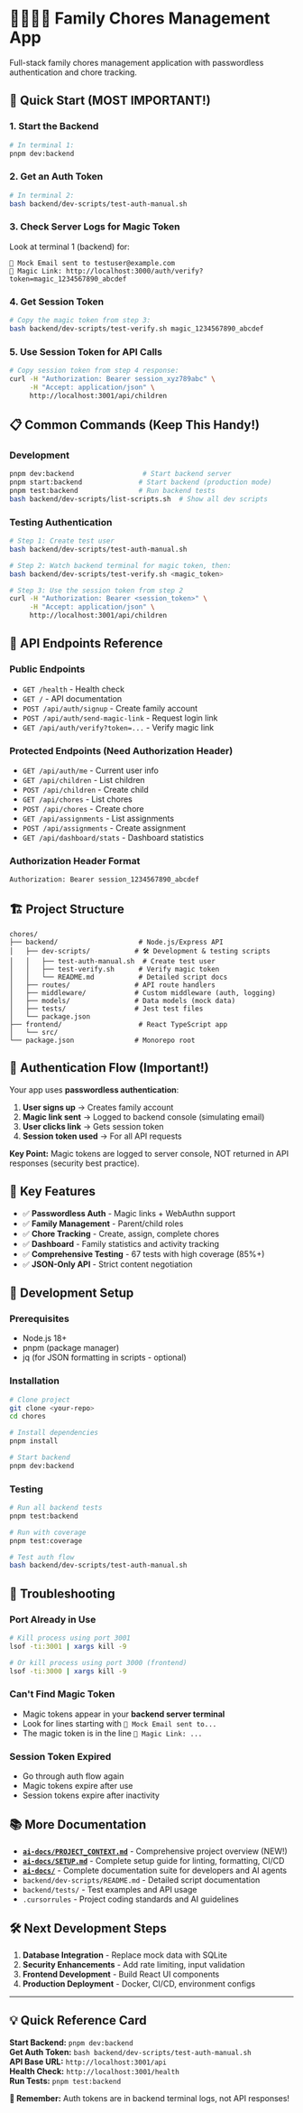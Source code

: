 # 👨‍👩‍👧‍👦 Family Chores Management App

Full-stack family chores management application with passwordless authentication and chore tracking.

## 🚀 Quick Start (MOST IMPORTANT!)

### **1. Start the Backend**

```bash
# In terminal 1:
pnpm dev:backend
```

### **2. Get an Auth Token**

```bash
# In terminal 2:
bash backend/dev-scripts/test-auth-manual.sh
```

### **3. Check Server Logs for Magic Token**

Look at terminal 1 (backend) for:

```
📧 Mock Email sent to testuser@example.com
🔗 Magic Link: http://localhost:3000/auth/verify?token=magic_1234567890_abcdef
```

### **4. Get Session Token**

```bash
# Copy the magic token from step 3:
bash backend/dev-scripts/test-verify.sh magic_1234567890_abcdef
```

### **5. Use Session Token for API Calls**

```bash
# Copy session token from step 4 response:
curl -H "Authorization: Bearer session_xyz789abc" \
     -H "Accept: application/json" \
     http://localhost:3001/api/children
```

## 📋 **Common Commands (Keep This Handy!)**

### **Development**

```bash
pnpm dev:backend                 # Start backend server
pnpm start:backend              # Start backend (production mode)
pnpm test:backend               # Run backend tests
bash backend/dev-scripts/list-scripts.sh  # Show all dev scripts
```

### **Testing Authentication**

```bash
# Step 1: Create test user
bash backend/dev-scripts/test-auth-manual.sh

# Step 2: Watch backend terminal for magic token, then:
bash backend/dev-scripts/test-verify.sh <magic_token>

# Step 3: Use the session token from step 2
curl -H "Authorization: Bearer <session_token>" \
     -H "Accept: application/json" \
     http://localhost:3001/api/children
```

## 🔗 **API Endpoints Reference**

### **Public Endpoints**

- `GET /health` - Health check
- `GET /` - API documentation
- `POST /api/auth/signup` - Create family account
- `POST /api/auth/send-magic-link` - Request login link
- `GET /api/auth/verify?token=...` - Verify magic link

### **Protected Endpoints (Need Authorization Header)**

- `GET /api/auth/me` - Current user info
- `GET /api/children` - List children
- `POST /api/children` - Create child
- `GET /api/chores` - List chores
- `POST /api/chores` - Create chore
- `GET /api/assignments` - List assignments
- `POST /api/assignments` - Create assignment
- `GET /api/dashboard/stats` - Dashboard statistics

### **Authorization Header Format**

```bash
Authorization: Bearer session_1234567890_abcdef
```

## 🏗 **Project Structure**

```
chores/
├── backend/                    # Node.js/Express API
│   ├── dev-scripts/           # 🛠 Development & testing scripts
│   │   ├── test-auth-manual.sh  # Create test user
│   │   ├── test-verify.sh      # Verify magic token
│   │   └── README.md           # Detailed script docs
│   ├── routes/                # API route handlers
│   ├── middleware/            # Custom middleware (auth, logging)
│   ├── models/                # Data models (mock data)
│   ├── tests/                 # Jest test files
│   └── package.json
├── frontend/                   # React TypeScript app
│   └── src/
└── package.json               # Monorepo root
```

## 🔐 **Authentication Flow (Important!)**

Your app uses **passwordless authentication**:

1. **User signs up** → Creates family account
2. **Magic link sent** → Logged to backend console (simulating email)
3. **User clicks link** → Gets session token
4. **Session token used** → For all API requests

**Key Point:** Magic tokens are logged to server console, NOT returned in API responses (security best practice).

## 🎯 **Key Features**

- ✅ **Passwordless Auth** - Magic links + WebAuthn support
- ✅ **Family Management** - Parent/child roles
- ✅ **Chore Tracking** - Create, assign, complete chores
- ✅ **Dashboard** - Family statistics and activity tracking
- ✅ **Comprehensive Testing** - 67 tests with high coverage (85%+)
- ✅ **JSON-Only API** - Strict content negotiation

## 🔧 **Development Setup**

### **Prerequisites**

- Node.js 18+
- pnpm (package manager)
- jq (for JSON formatting in scripts - optional)

### **Installation**

```bash
# Clone project
git clone <your-repo>
cd chores

# Install dependencies
pnpm install

# Start backend
pnpm dev:backend
```

### **Testing**

```bash
# Run all backend tests
pnpm test:backend

# Run with coverage
pnpm test:coverage

# Test auth flow
bash backend/dev-scripts/test-auth-manual.sh
```

## 🐛 **Troubleshooting**

### **Port Already in Use**

```bash
# Kill process using port 3001
lsof -ti:3001 | xargs kill -9

# Or kill process using port 3000 (frontend)
lsof -ti:3000 | xargs kill -9
```

### **Can't Find Magic Token**

- Magic tokens appear in your **backend server terminal**
- Look for lines starting with `📧 Mock Email sent to...`
- The magic token is in the line `🔗 Magic Link: ...`

### **Session Token Expired**

- Go through auth flow again
- Magic tokens expire after use
- Session tokens expire after inactivity

## 📚 **More Documentation**

- **[`ai-docs/PROJECT_CONTEXT.md`](ai-docs/PROJECT_CONTEXT.md)** - Comprehensive project overview (NEW!)
- **[`ai-docs/SETUP.md`](ai-docs/SETUP.md)** - Complete setup guide for linting, formatting, CI/CD
- **[`ai-docs/`](ai-docs/)** - Complete documentation suite for developers and AI agents
- `backend/dev-scripts/README.md` - Detailed script documentation
- `backend/tests/` - Test examples and API usage
- `.cursorrules` - Project coding standards and AI guidelines

## 🛠 **Next Development Steps**

1. **Database Integration** - Replace mock data with SQLite
2. **Security Enhancements** - Add rate limiting, input validation
3. **Frontend Development** - Build React UI components
4. **Production Deployment** - Docker, CI/CD, environment configs

---

## 💡 **Quick Reference Card**

**Start Backend:** `pnpm dev:backend`  
**Get Auth Token:** `bash backend/dev-scripts/test-auth-manual.sh`  
**API Base URL:** `http://localhost:3001/api`  
**Health Check:** `http://localhost:3001/health`  
**Run Tests:** `pnpm test:backend`

**🔑 Remember:** Auth tokens are in backend terminal logs, not API responses!
